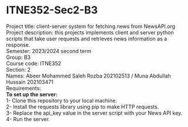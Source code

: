 # ITNE352-Sec2-B3

Project title: client-server system for fetching news from NewsAPI.org<br>
Project description: this projects implements client and server python scripts that take user requests and retrieves news information as a response.<br>
Semester: 2023/2024 second term<br>
Group: B3<br>
Course code: ITNE352<br>
Section: 2<br>
Names: Abeer Mohammed Saleh Rozba 202102513 / Muna Abdullah Hussain 202103471<br>
Requirements:<br> <b>To set up the server:</b><br>
1- Clone this repository to your local machine.<br>
2- Install the requests library using pip to make HTTP requests.<br>
3- Replace the api_key value in the server script with your News API key.<br>
4- Run the server.
